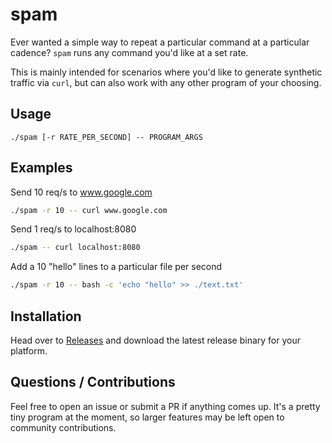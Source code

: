 # spam

Ever wanted a simple way to repeat a particular command at a particular cadence? `spam` runs any command you'd like at a set rate. 

This is mainly intended for scenarios where you'd like to generate synthetic traffic via `curl`, but can also work with any other program of your choosing.

## Usage

`./spam [-r RATE_PER_SECOND] -- PROGRAM_ARGS`

## Examples

Send 10 req/s to www.google.com

```bash
./spam -r 10 -- curl www.google.com
```

Send 1 req/s to localhost:8080

```bash
./spam -- curl localhost:8080
```

Add a 10 "hello" lines to a particular file per second

```bash
./spam -r 10 -- bash -c 'echo "hello" >> ./text.txt'
```

## Installation

Head over to [Releases](https://github.com/Steven-Ireland/spam/releases/) and download the latest release binary for your platform.

## Questions / Contributions

Feel free to open an issue or submit a PR if anything comes up. 
It's a pretty tiny program at the moment, so larger features may be left open to community contributions.